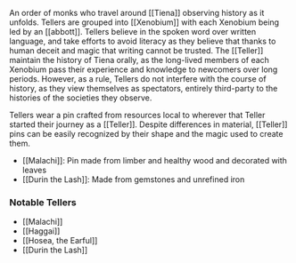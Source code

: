 An order of monks who travel around [[Tiena]] observing history as it unfolds. Tellers are grouped into [[Xenobium]] with each Xenobium being led by an [[abbott]]. Tellers believe in the spoken word over written language, and take efforts to avoid literacy as they believe that thanks to human deceit and magic that writing cannot be trusted. The [[Teller]] maintain the history of Tiena orally, as the long-lived members of each Xenobium pass their experience and knowledge to newcomers over long periods. However, as a rule, Tellers do not interfere with the course of history, as they view themselves as spectators, entirely third-party to the histories of the societies they observe.

Tellers wear a pin crafted from resources local to wherever that Teller started their journey as a [[Teller]]. Despite differences in material, [[Teller]] pins can be easily recognized by their shape and the magic used to create them.
- [[Malachi]]: Pin made from limber and healthy wood and decorated with leaves
- [[Durin the Lash]]: Made from gemstones and unrefined iron

###  Notable Tellers
- [[Malachi]]
- [[Haggai]]
- [[Hosea, the Earful]]
- [[Durin the Lash]]